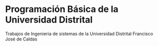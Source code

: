 # Programación Básica de la Universidad Distrital
Trabajos de Ingenieria de sistemas de la Universidad Distrital Francisco José de Caldas
